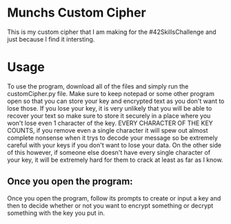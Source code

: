 # Munchs Custom Cipher
 This is my custom cipher that I am making for the #42SkillsChallenge and just  because I find it intersting.

# Usage
 To use the program, download all of the files and simply run the customCipher.py file. Make sure to keep notepad or some other program open so that you can store your key and encrypted text as you don't want to lose those. If you lose your key, it is very unlikely that you will be able to recover your text so make sure to store it securely in a place where you won't lose even 1 character of the key. EVERY CHARACTER OF THE KEY COUNTS, if you remove even a single character it will spew out almost complete nonsense when it trys to decode your message so be extremely careful with your keys if you don't want to lose your data. On the other side of this however, if someone else doesn't have every single character of your key, it will be extremely hard for them to crack at least as far as I know.
 
## Once you open the program:
 Once you open the program, follow its prompts to create or input a key and then to decide whether or not you want to encrypt something or decrypt something with the key you put in.